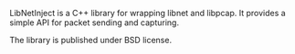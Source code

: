 LibNetInject is a C++ library for wrapping libnet and libpcap. It provides a simple API for packet sending and capturing.

The library is published under BSD license.  
